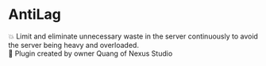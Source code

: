 # AntiLag
💥 Limit and eliminate unnecessary waste in the server continuously to avoid the server being heavy and overloaded.
<br>💖 Plugin created by owner Quang of Nexus Studio
